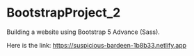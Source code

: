 # BootstrapProject_2
Building a website using Bootstrap 5 Advance (Sass).

Here is the link:
https://suspicious-bardeen-1b8b33.netlify.app
